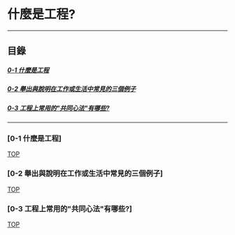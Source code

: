 # 什麼是工程?

<a name="000"/>

---
## 目錄
##### [0-1 什麼是工程](#001)
##### [0-2 舉出與說明在工作或生活中常見的三個例子](#002)
##### [0-3 工程上常用的"共同心法"有哪些?](#003)
---

<a name="001"/>

### [0-1 什麼是工程]




[TOP](#000)

<a name="002"/>

### [0-2 舉出與說明在工作或生活中常見的三個例子]




[TOP](#000)

<a name="003"/>

### [0-3 工程上常用的"共同心法"有哪些?]




[TOP](#000)
